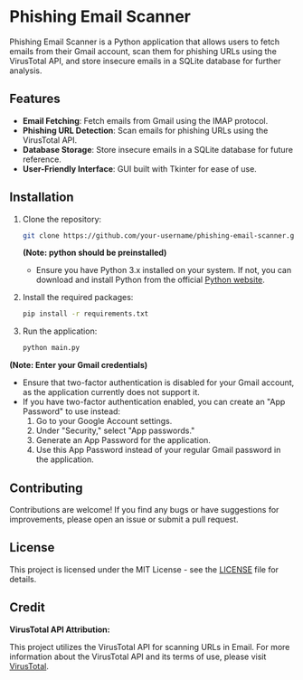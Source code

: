 # Phishing Email Scanner

Phishing Email Scanner is a Python application that allows users to fetch emails from their Gmail account, scan them for phishing URLs using the VirusTotal API, and store insecure emails in a SQLite database for further analysis.

## Features

- **Email Fetching**: Fetch emails from Gmail using the IMAP protocol.
- **Phishing URL Detection**: Scan emails for phishing URLs using the VirusTotal API.
- **Database Storage**: Store insecure emails in a SQLite database for future reference.
- **User-Friendly Interface**: GUI built with Tkinter for ease of use.

## Installation

1. Clone the repository:

    ```bash
    git clone https://github.com/your-username/phishing-email-scanner.git
    ```
    
    **(Note: python should be preinstalled)**
   - Ensure you have Python 3.x installed on your system. If not, you can download and install Python from the official [Python website](https://www.python.org/downloads/).
     

2. Install the required packages:

    ```bash
    pip install -r requirements.txt
    ```

3. Run the application:

    ```bash
    python main.py
    ```
**(Note: Enter your Gmail credentials)**
   - Ensure that two-factor authentication is disabled for your Gmail account, as the application currently does not support it.
   - If you have two-factor authentication enabled, you can create an "App Password" to use instead:
     1. Go to your Google Account settings.
     2. Under "Security," select "App passwords."
     3. Generate an App Password for the application.
     4. Use this App Password instead of your regular Gmail password in the application.
        
## Contributing

Contributions are welcome! If you find any bugs or have suggestions for improvements, please open an issue or submit a pull request.

## License

This project is licensed under the MIT License - see the [LICENSE](LICENSE) file for details.

## Credit
**VirusTotal API Attribution:**

This project utilizes the VirusTotal API for scanning URLs in Email. For more information about the VirusTotal API and its terms of use, please visit [VirusTotal](https://www.virustotal.com/).

